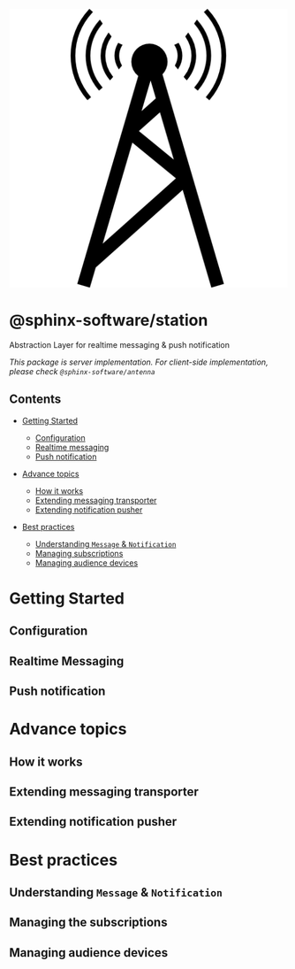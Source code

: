 ![Station](station-icon.png)

# @sphinx-software/station

Abstraction Layer for realtime messaging & push notification

_This package is server implementation.
For client-side implementation, please check `@sphinx-software/antenna`_

## Contents

- [Getting Started](#getting-started)

  - [Configuration](#configuration)
  - [Realtime messaging](#realtime-messaging)
  - [Push notification](#push-notification)

- [Advance topics](#advance-topics)
  - [How it works](#how-it-works)
  - [Extending messaging transporter](#extending-messaging-transporter)
  - [Extending notification pusher](#extending-notification-pusher)
- [Best practices](#best-practices)
  - [Understanding `Message` & `Notification`](#understanding-message--notification)
  - [Managing subscriptions](#managing-the-subscriptions)
  - [Managing audience devices](#managing-audience-devices)

# Getting Started

## Configuration

## Realtime Messaging

## Push notification

# Advance topics

## How it works

## Extending messaging transporter

## Extending notification pusher

# Best practices

## Understanding `Message` & `Notification`

## Managing the subscriptions

## Managing audience devices
